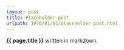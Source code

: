 ```yaml
---
layout: post
title: Placeholder post
urlpath: 1970/01/01/placeholder-post.html
---
```


**{{ page.title }}** written in markdown.
